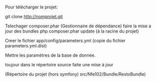 Pour télécharger le projet:

git clone http://nomprojet.git

Telechager composer.phar (Gestionnaire de dépendance)
faire la mise a jour des bundles
php composer.phar update (à la racine du projet)

Creer le fichier app/config/parameters.yml (copie du fichier parameters.yml.dist)

Mettre les paramètres de la base de donnée.

toujour dans le répertoire source faite une mise à jour 

(Répertoire du projet (hors symfony) src/Nfe102/Bundle/RestoBundle)
